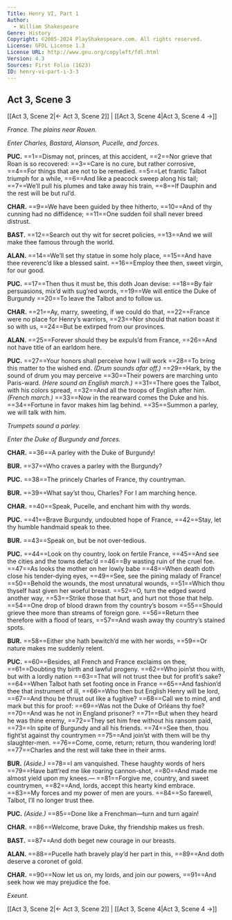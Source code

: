 ```yaml
---
Title: Henry VI, Part 1
Author: 
  - William Shakespeare
Genre: History
Copyright: ©2005-2024 PlayShakespeare.com. All rights reserved.
License: GFDL License 1.3
License URL: http://www.gnu.org/copyleft/fdl.html
Version: 4.3
Sources: First Folio (1623)
ID: henry-vi-part-i-3-3
---
```


## Act 3, Scene 3
[[Act 3, Scene 2|← Act 3, Scene 2]] | [[Act 3, Scene 4|Act 3, Scene 4 →]]

*France. The plains near Rouen.*

*Enter Charles, Bastard, Alanson, Pucelle, and forces.*

**PUC.**
==1==Dismay not, princes, at this accident,
==2==Nor grieve that Roan is so recovered:
==3==Care is no cure, but rather corrosive,
==4==For things that are not to be remedied.
==5==Let frantic Talbot triumph for a while,
==6==And like a peacock sweep along his tail;
==7==We’ll pull his plumes and take away his train,
==8==If Dauphin and the rest will be but rul’d.

**CHAR.**
==9==We have been guided by thee hitherto,
==10==And of thy cunning had no diffidence;
==11==One sudden foil shall never breed distrust.

**BAST.**
==12==Search out thy wit for secret policies,
==13==And we will make thee famous through the world.

**ALAN.**
==14==We’ll set thy statue in some holy place,
==15==And have thee reverenc’d like a blessed saint.
==16==Employ thee then, sweet virgin, for our good.

**PUC.**
==17==Then thus it must be, this doth Joan devise:
==18==By fair persuasions, mix’d with sug’red words,
==19==We will entice the Duke of Burgundy
==20==To leave the Talbot and to follow us.

**CHAR.**
==21==Ay, marry, sweeting, if we could do that,
==22==France were no place for Henry’s warriors,
==23==Nor should that nation boast it so with us,
==24==But be extirped from our provinces.

**ALAN.**
==25==Forever should they be expuls’d from France,
==26==And not have title of an earldom here.

**PUC.**
==27==Your honors shall perceive how I will work
==28==To bring this matter to the wished end.
*(Drum sounds afar off.)*
==29==Hark, by the sound of drum you may perceive
==30==Their powers are marching unto Paris-ward.
*(Here sound an English march.)*
==31==There goes the Talbot, with his colors spread,
==32==And all the troops of English after him.
*(French march.)*
==33==Now in the rearward comes the Duke and his.
==34==Fortune in favor makes him lag behind.
==35==Summon a parley, we will talk with him.

*Trumpets sound a parley.*

*Enter the Duke of Burgundy and forces.*

**CHAR.**
==36==A parley with the Duke of Burgundy!

**BUR.**
==37==Who craves a parley with the Burgundy?

**PUC.**
==38==The princely Charles of France, thy countryman.

**BUR.**
==39==What say’st thou, Charles? For I am marching hence.

**CHAR.**
==40==Speak, Pucelle, and enchant him with thy words.

**PUC.**
==41==Brave Burgundy, undoubted hope of France,
==42==Stay, let thy humble handmaid speak to thee.

**BUR.**
==43==Speak on, but be not over-tedious.

**PUC.**
==44==Look on thy country, look on fertile France,
==45==And see the cities and the towns defac’d
==46==By wasting ruin of the cruel foe.
==47==As looks the mother on her lowly babe
==48==When death doth close his tender-dying eyes,
==49==See, see the pining malady of France!
==50==Behold the wounds, the most unnatural wounds,
==51==Which thou thyself hast given her woeful breast.
==52==O, turn the edged sword another way,
==53==Strike those that hurt, and hurt not those that help.
==54==One drop of blood drawn from thy country’s bosom
==55==Should grieve thee more than streams of foreign gore.
==56==Return thee therefore with a flood of tears,
==57==And wash away thy country’s stained spots.

**BUR.**
==58==Either she hath bewitch’d me with her words,
==59==Or nature makes me suddenly relent.

**PUC.**
==60==Besides, all French and France exclaims on thee,
==61==Doubting thy birth and lawful progeny.
==62==Who join’st thou with, but with a lordly nation
==63==That will not trust thee but for profit’s sake?
==64==When Talbot hath set footing once in France
==65==And fashion’d thee that instrument of ill,
==66==Who then but English Henry will be lord,
==67==And thou be thrust out like a fugitive?
==68==Call we to mind, and mark but this for proof:
==69==Was not the Duke of Orléans thy foe?
==70==And was he not in England prisoner?
==71==But when they heard he was thine enemy,
==72==They set him free without his ransom paid,
==73==In spite of Burgundy and all his friends.
==74==See then, thou fight’st against thy countrymen
==75==And join’st with them will be thy slaughter-men.
==76==Come, come, return; return, thou wandering lord!
==77==Charles and the rest will take thee in their arms.

**BUR.**
*(Aside.)*
==78==I am vanquished. These haughty words of hers
==79==Have batt’red me like roaring cannon-shot,
==80==And made me almost yield upon my knees.⁠—
==81==Forgive me, country, and sweet countrymen,
==82==And, lords, accept this hearty kind embrace.
==83==My forces and my power of men are yours.
==84==So farewell, Talbot, I’ll no longer trust thee.

**PUC.**
*(Aside.)*
==85==Done like a Frenchman—turn and turn again!

**CHAR.**
==86==Welcome, brave Duke, thy friendship makes us fresh.

**BAST.**
==87==And doth beget new courage in our breasts.

**ALAN.**
==88==Pucelle hath bravely play’d her part in this,
==89==And doth deserve a coronet of gold.

**CHAR.**
==90==Now let us on, my lords, and join our powers,
==91==And seek how we may prejudice the foe.

*Exeunt.*

[[Act 3, Scene 2|← Act 3, Scene 2]] | [[Act 3, Scene 4|Act 3, Scene 4 →]]